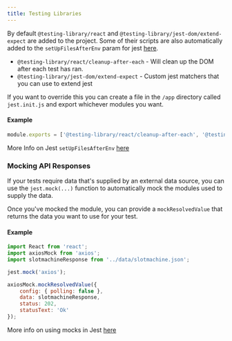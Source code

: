 ```yaml
---
title: Testing Libraries
---
```


By default `@testing-library/react` and `@testing-library/jest-dom/extend-expect` are added to the project. Some of their scripts are also automatically added to the `setUpFilesAfterEnv` param for jest [here](https://github.com/Availity/availity-workflow/blob/master/packages/workflow/jest.config.js#L42).

-   `@testing-library/react/cleanup-after-each` - Will clean up the DOM after each test has ran.
-   `@testing-library/jest-dom/extend-expect` - Custom jest matchers that you can use to extend jest

If you want to override this you can create a file in the `/app` directory called `jest.init.js` and export whichever modules you want.

#### Example

```javascript
module.exports = ['@testing-library/react/cleanup-after-each', '@testing-library/jest-dom/extend-expect'];
```

More Info on Jest `setUpFilesAfterEnv` [here](https://jestjs.io/docs/en/configuration#setupfilesafterenv-array)

### Mocking API Responses

If your tests require data that's supplied by an external data source, you can use the `jest.mock(...)` function to automatically mock the modules used to supply the data.

Once you've mocked the module, you can provide a `mockResolvedValue` that returns the data you want to use for your test.

#### Example

```javascript
import React from 'react';
import axiosMock from 'axios';
import slotmachineResponse from '../data/slotmachine.json';

jest.mock('axios');

axiosMock.mockResolvedValue({
    config: { polling: false },
    data: slotmachineResponse,
    status: 202,
    statusText: 'Ok'
});
```

More info on using mocks in Jest [here](https://jestjs.io/docs/en/mock-functions)
